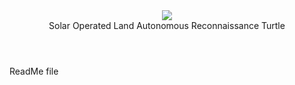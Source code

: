 <header>
  <div>
    <image src = https://github.com/Shoeaways/Solar-Turtle/blob/Production-Tested/Solar%20Turtle%20Website/Images/SolarTurtle.ico>
  </div>
  Solar Operated Land Autonomous Reconnaissance Turtle
</header>

ReadMe file
